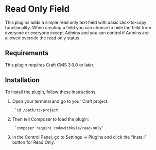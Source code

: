# Read Only Field

This plugins adds a simple read only text field with basic click-to-copy functionality. When creating a field you can choose to hide the field from everyone or everyone except Admins and you can control if Admins are allowed override the read only status.

## Requirements

This plugin requires Craft CMS 3.0.0 or later.

## Installation

To install the plugin, follow these instructions.

1. Open your terminal and go to your Craft project:

        `cd /path/to/project`

2. Then tell Composer to load the plugin:

        `composer require codewithkyle/read-only`

3. In the Control Panel, go to Settings → Plugins and click the “Install” button for Read Only.
